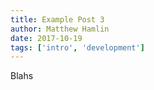 ```yaml
---
title: Example Post 3
author: Matthew Hamlin
date: 2017-10-19
tags: ['intro', 'development']
---
```


Blahs
